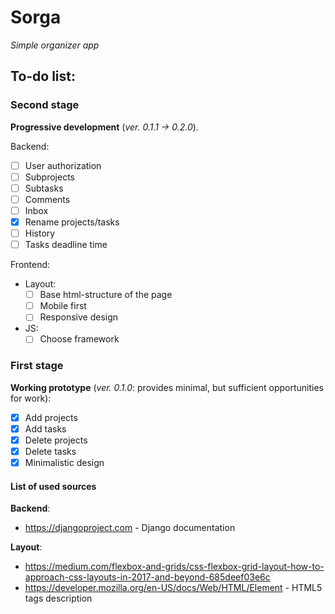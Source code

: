 # Sorga
*Simple organizer app*

## To-do list:

### Second stage ###
**Progressive development** (_ver. 0.1.1 -> 0.2.0_).

Backend:
  - [ ] User authorization
  - [ ] Subprojects
  - [ ] Subtasks
  - [ ] Comments
  - [ ] Inbox
  - [x] Rename projects/tasks
  - [ ] History
  - [ ] Tasks deadline time

Frontend:
  - Layout:
    - [ ] Base html-structure of the page
    - [ ] Mobile first
    - [ ] Responsive design

  - JS:
    - [ ] Choose framework

### First stage ###
**Working prototype** (_ver. 0.1.0_: provides minimal, but sufficient opportunities for work):
- [x] Add projects
- [x] Add tasks
- [x] Delete projects
- [x] Delete tasks
- [x] Minimalistic design

#### List of used sources
**Backend**:
 + https://djangoproject.com - Django documentation

**Layout**:
 + https://medium.com/flexbox-and-grids/css-flexbox-grid-layout-how-to-approach-css-layouts-in-2017-and-beyond-685deef03e6c
 + https://developer.mozilla.org/en-US/docs/Web/HTML/Element - HTML5 tags description



